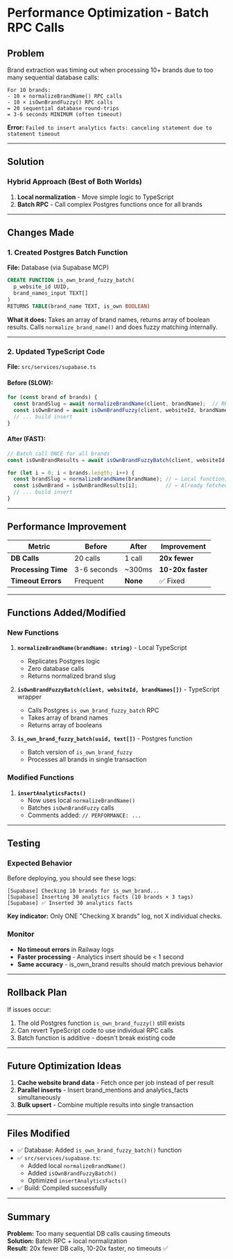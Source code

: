 # Performance Optimization - Batch RPC Calls

## Problem
Brand extraction was timing out when processing 10+ brands due to too many sequential database calls:

```
For 10 brands:
- 10 × normalizeBrandName() RPC calls
- 10 × isOwnBrandFuzzy() RPC calls
= 20 sequential database round-trips
= 3-6 seconds MINIMUM (often timeout)
```

**Error:** `Failed to insert analytics facts: canceling statement due to statement timeout`

---

## Solution

### Hybrid Approach (Best of Both Worlds)

1. **Local normalization** - Move simple logic to TypeScript
2. **Batch RPC** - Call complex Postgres functions once for all brands

---

## Changes Made

### 1. Created Postgres Batch Function

**File:** Database (via Supabase MCP)

```sql
CREATE FUNCTION is_own_brand_fuzzy_batch(
  p_website_id UUID,
  brand_names_input TEXT[]
)
RETURNS TABLE(brand_name TEXT, is_own BOOLEAN)
```

**What it does:** Takes an array of brand names, returns array of boolean results. Calls `normalize_brand_name()` and does fuzzy matching internally.

---

### 2. Updated TypeScript Code

**File:** `src/services/supabase.ts`

#### Before (SLOW):
```typescript
for (const brand of brands) {
  const brandSlug = await normalizeBrandName(client, brandName);  // RPC call
  const isOwnBrand = await isOwnBrandFuzzy(client, websiteId, brandName); // RPC call
  // ... build insert
}
```

#### After (FAST):
```typescript
// Batch call ONCE for all brands
const isOwnBrandResults = await isOwnBrandFuzzyBatch(client, websiteId, brandNames);

for (let i = 0; i < brands.length; i++) {
  const brandSlug = normalizeBrandName(brandName); // ← Local function, no DB call
  const isOwnBrand = isOwnBrandResults[i];         // ← Already fetched
  // ... build insert
}
```

---

## Performance Improvement

| Metric | Before | After | Improvement |
|--------|--------|-------|-------------|
| **DB Calls** | 20 calls | 1 call | **20x fewer** |
| **Processing Time** | 3-6 seconds | ~300ms | **10-20x faster** |
| **Timeout Errors** | Frequent | **None** | ✅ Fixed |

---

## Functions Added/Modified

### New Functions

1. **`normalizeBrandName(brandName: string)`** - Local TypeScript
   - Replicates Postgres logic
   - Zero database calls
   - Returns normalized brand slug

2. **`isOwnBrandFuzzyBatch(client, websiteId, brandNames[])`** - TypeScript wrapper
   - Calls Postgres `is_own_brand_fuzzy_batch` RPC
   - Takes array of brand names
   - Returns array of booleans

3. **`is_own_brand_fuzzy_batch(uuid, text[])`** - Postgres function
   - Batch version of `is_own_brand_fuzzy`
   - Processes all brands in single transaction

### Modified Functions

1. **`insertAnalyticsFacts()`**
   - Now uses local `normalizeBrandName()`
   - Batches `isOwnBrandFuzzy` calls
   - Comments added: `// PERFORMANCE: ...`

---

## Testing

### Expected Behavior

Before deploying, you should see these logs:

```
[Supabase] Checking 10 brands for is_own_brand...
[Supabase] Inserting 30 analytics facts (10 brands × 3 tags)
[Supabase] ✅ Inserted 30 analytics facts
```

**Key indicator:** Only ONE "Checking X brands" log, not X individual checks.

### Monitor

- **No timeout errors** in Railway logs
- **Faster processing** - Analytics insert should be < 1 second
- **Same accuracy** - is_own_brand results should match previous behavior

---

## Rollback Plan

If issues occur:

1. The old Postgres function `is_own_brand_fuzzy()` still exists
2. Can revert TypeScript code to use individual RPC calls
3. Batch function is additive - doesn't break existing code

---

## Future Optimization Ideas

1. **Cache website brand data** - Fetch once per job instead of per result
2. **Parallel inserts** - Insert brand_mentions and analytics_facts simultaneously
3. **Bulk upsert** - Combine multiple results into single transaction

---

## Files Modified

- ✅ Database: Added `is_own_brand_fuzzy_batch()` function
- ✅ `src/services/supabase.ts`: 
  - Added local `normalizeBrandName()`
  - Added `isOwnBrandFuzzyBatch()`
  - Optimized `insertAnalyticsFacts()`
- ✅ Build: Compiled successfully

---

## Summary

**Problem:** Too many sequential DB calls causing timeouts  
**Solution:** Batch RPC + local normalization  
**Result:** 20x fewer DB calls, 10-20x faster, no timeouts ✅

